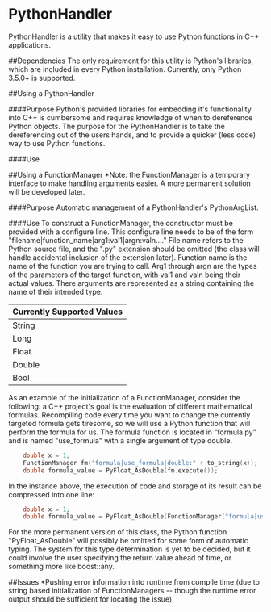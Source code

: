 # PythonHandler

PythonHandler is a utility that makes it easy to use Python functions in C++ applications.


##Dependencies
The only requirement for this utility is Python's libraries, which are included in every Python installation. Currently, only Python 3.5.0+ is supported.

##Using a PythonHandler

####Purpose
Python's provided libraries for embedding it's functionality into C++ is cumbersome and requires knowledge of when to dereference Python objects. The purpose for the PythonHandler is to take the dereferencing out of the users hands, and to provide a quicker (less code) way to use Python functions.

####Use


##Using a FunctionManager
*Note: the FunctionManager is a temporary interface to make handling arguments easier. A more permanent solution will be developed later.

####Purpose
Automatic management of a PythonHandler's PythonArgList.

####Use
To construct a FunctionManager, the constructor must be provided with a configure line. This configure line needs to be of the form "filename|function_name|arg1:val1|argn:valn...." File name refers to the Python source file, and the ".py" extension should be omitted (the class will handle accidental inclusion of the extension later). Function name is the name of the function you are trying to call. Arg1 through argn are the types of the parameters of the target function, with val1 and valn being their actual values. There arguments are represented as a string containing the name of their intended type.

Currently Supported Values |
-------------------------- |
String	|
Long	|
Float	|
Double	|
Bool	|

As an example of the initialization of a FunctionManager, consider the following: a C++ project's goal is the evaluation of different mathematical formulas. Recompiling code every time you want to change the currently targeted formula gets tiresome, so we will use a Python function that will perform the formula for us. The formula function is located in "formula.py" and is named "use_formula" with a single argument of type double.
```c++
	double x = 1;
	FunctionManager fm("formula|use_formula|double:" + to_string(x));
	double formula_value = PyFloat_AsDouble(fm.execute());
```

In the instance above, the execution of code and storage of its result can be compressed into one line:
```c++
	double x = 1;
	double formula_value = PyFloat_AsDouble(FunctionManager("formula|use_formula|double:" + to_string(x)).execute());
```
For the more permanent version of this class, the Python function "PyFloat_AsDouble" will possibly be omitted for some form of automatic typing. The system for this type determination is yet to be decided, but it could involve the user specifying the return value ahead of time, or something more like boost::any.


##Issues
*Pushing error information into runtime from compile time (due to string based initialization of FunctionManagers -- though the runtime error output should be sufficient for locating the issue).
